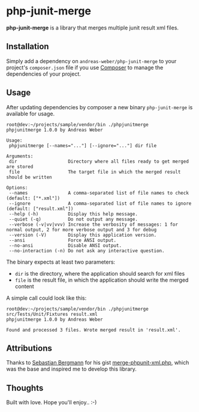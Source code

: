# php-junit-merge

**php-junit-merge** is a library that merges multiple junit result xml files.

## Installation

Simply add a dependency on `andreas-weber/php-junit-merge` to your project's `composer.json` file if you use [Composer](http://getcomposer.org/) to manage the dependencies of your project.

## Usage

After updating dependencies by composer a new binary `php-junit-merge` is available for usage.

    root@dev:~/projects/sample/vendor/bin ./phpjunitmerge
    phpjunitmerge 1.0.0 by Andreas Weber
    
    Usage:
     phpjunitmerge [--names="..."] [--ignore="..."] dir file
    
    Arguments:
     dir                   Directory where all files ready to get merged are stored
     file                  The target file in which the merged result should be written
    
    Options:
     --names               A comma-separated list of file names to check (default: ["*.xml"])
     --ignore              A comma-separated list of file names to ignore (default: ["result.xml"])
     --help (-h)           Display this help message.
     --quiet (-q)          Do not output any message.
     --verbose (-v|vv|vvv) Increase the verbosity of messages: 1 for normal output, 2 for more verbose output and 3 for debug
     --version (-V)        Display this application version.
     --ansi                Force ANSI output.
     --no-ansi             Disable ANSI output.
     --no-interaction (-n) Do not ask any interactive question.


The binary expects at least two parameters:

- `dir` is the directory, where the application should search for xml files
- `file` is the result file, in which the application should write the merged content

A simple call could look like this:

    root@dev:~/projects/sample/vendor/bin ./phpjunitmerge src/Tests/Unit/Fixtures result.xml
    phpjunitmerge 1.0.0 by Andreas Weber
    
    Found and processed 3 files. Wrote merged result in 'result.xml'.
    
## Attributions
Thanks to [Sebastian Bergmann](https://gist.github.com/sebastianbergmann) for his gist [merge-phpunit-xml.php](https://gist.github.com/sebastianbergmann/4405658), which was the base and inspired me to develop this library.

## Thoughts
Built with love. Hope you'll enjoy.. :-)
